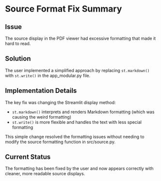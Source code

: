 # Source Format Fix Summary

## Issue
The source display in the PDF viewer had excessive formatting that made it hard to read.

## Solution
The user implemented a simplified approach by replacing `st.markdown()` with `st.write()` in the app_modular.py file.

## Implementation Details
The key fix was changing the Streamlit display method:
- `st.markdown()` interprets and renders Markdown formatting (which was causing the weird formatting)
- `st.write()` is more flexible and handles the text with less special formatting

This simple change resolved the formatting issues without needing to modify the source formatting function in src/source.py.

## Current Status
The formatting has been fixed by the user and now appears correctly with cleaner, more readable source displays.